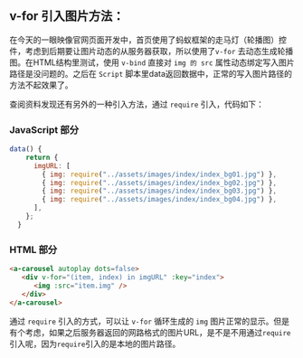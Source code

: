 

## v-for 引入图片方法：

在今天的一眼映像官网页面开发中，首页使用了蚂蚁框架的走马灯（轮播图）控件，考虑到后期要让图片动态的从服务器获取，所以使用了`v-for` 去动态生成轮播图。在HTML结构里测试，使用 `v-bind` 直接对 `img 的 src` 属性动态绑定写入图片路径是没问题的。之后在 `Script` 脚本里data返回数据中，正常的写入图片路径的方法不起效果了。

查阅资料发现还有另外的一种引入方法，通过 `require` 引入，代码如下：

### JavaScript 部分

```javascript
data() {
    return {
      imgURL: [
        { img: require("../assets/images/index/index_bg01.jpg") },
        { img: require("../assets/images/index/index_bg02.jpg") },
        { img: require("../assets/images/index/index_bg03.jpg") },
        { img: require("../assets/images/index/index_bg04.jpg") },
      ],
    };
  }
```

### HTML 部分

```html
<a-carousel autoplay dots=false>
   <div v-for="(item, index) in imgURL" :key="index">
      <img :src="item.img" />
   </div>
</a-carousel>
```

通过 `require` 引入的方式，可以让 `v-for` 循环生成的 `img` 图片正常的显示。但是有个考虑，如果之后服务器返回的网路格式的图片URL，是不是不用通过`require`引入呢，因为`require`引入的是本地的图片路径。